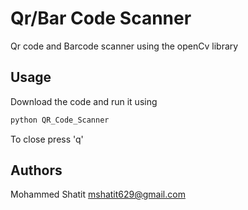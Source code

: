 # Qr/Bar Code Scanner

Qr code and Barcode scanner using the openCv library

## Usage
Download the code and run it using 

```bash
python QR_Code_Scanner
```
To close press 'q'

## Authors

Mohammed Shatit
mshatit629@gmail.com
